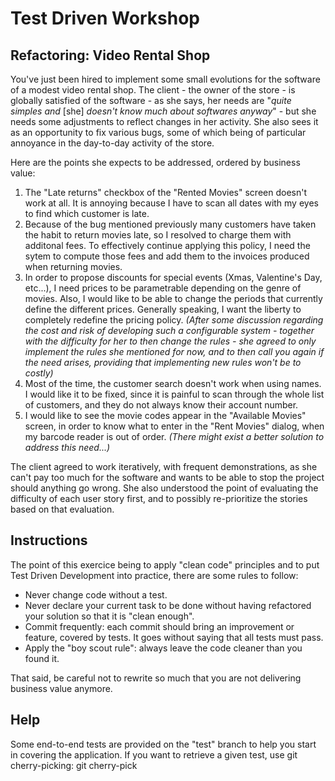 # Test Driven Workshop
## Refactoring: Video Rental Shop

You've just been hired to implement some small evolutions for the software of a modest video rental shop. The client - the owner of the store - is globally satisfied of the software - as she says, her needs are "*quite simples and* [she] *doesn't know much about softwares anyway*" - but she needs some adjustments to reflect changes in her activity.
She also sees it as an opportunity to fix various bugs, some of which being of particular annoyance in the day-to-day activity of the store.

Here are the points she expects to be addressed, ordered by business value:

1. The "Late returns" checkbox of the "Rented Movies" screen doesn't work at all. It is annoying because I have to scan all dates with my eyes to find which customer is late.
2. Because of the bug mentioned previously many customers have taken the habit to return movies late, so I resolved to charge them with additonal fees. To effectively continue applying this policy, I need the sytem to compute those fees and add them to the invoices produced when returning movies.
3. In order to propose discounts for special events (Xmas, Valentine's Day, etc...), I need prices to be parametrable depending on the genre of movies. Also, I would like to be able to change the periods that currently define the different prices. Generally speaking, I want the liberty to completely redefine the pricing policy. *(After some discussion regarding the cost and risk of developing such a configurable system - together with the difficulty for her to then change the rules - she agreed to only implement the rules she mentioned for now, and to then call you again if the need arises, providing that implementing new rules won't be to costly)*
4. Most of the time, the customer search doesn't work when using names. I would like it to be fixed, since it is painful to scan through the whole list of customers, and they do not always know their account number.
5. I would like to see the movie codes appear in the "Available Movies" screen, in order to know what to enter in the "Rent Movies" dialog, when my barcode reader is out of order. *(There might exist a better solution to address this need...)*


The client agreed to work iteratively, with frequent demonstrations, as she can't pay too much for the software and wants to be able to stop the project should anything go wrong. She also understood the point of evaluating the difficulty of each user story first, and to possibly re-prioritize the stories based on that evaluation.


## Instructions

The point of this exercice being to apply "clean code" principles and to put Test Driven Development into practice, there are some rules to follow:

* Never change code without a test.
* Never declare your current task to be done without having refactored your solution so that it is "clean enough".
* Commit frequently: each commit should bring an improvement or feature, covered by tests. It goes without saying that all tests must pass.
* Apply the "boy scout rule": always leave the code cleaner than you found it.

That said, be careful not to rewrite so much that you are not delivering business value anymore.


## Help

Some end-to-end tests are provided on the "test" branch to help you start in covering the application. If you want to retrieve a given test, use git cherry-picking:
	git cherry-pick *<hash>*